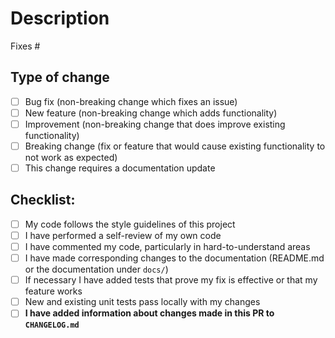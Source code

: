 # Description

<!--
  Include a summary of the change.
  Please also include relevant motivation and context.
-->

<!-- Link the issue which will be fixed (if any) here: -->
Fixes #

## Type of change

<!-- Delete options that are not relevant. -->

- [ ] Bug fix (non-breaking change which fixes an issue)
- [ ] New feature (non-breaking change which adds functionality)
- [ ] Improvement (non-breaking change that does improve existing functionality)
- [ ] Breaking change (fix or feature that would cause existing functionality to not work as expected)
- [ ] This change requires a documentation update

## Checklist:

- [ ] My code follows the style guidelines of this project
- [ ] I have performed a self-review of my own code
- [ ] I have commented my code, particularly in hard-to-understand areas
- [ ] I have made corresponding changes to the documentation (README.md or the documentation under `docs/`)
- [ ] If necessary I have added tests that prove my fix is effective or that my feature works
- [ ] New and existing unit tests pass locally with my changes
- [ ] **I have added information about changes made in this PR to `CHANGELOG.md`**
